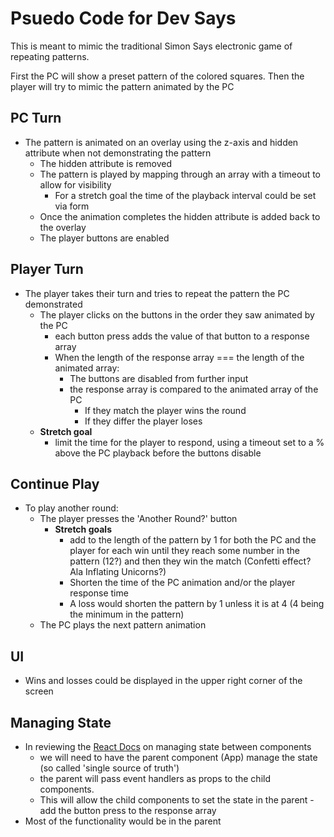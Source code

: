 # Psuedo Code for Dev Says

This is meant to mimic the traditional Simon Says electronic game of repeating patterns.

First the PC will show a preset pattern of the colored squares. Then the player will try to mimic the pattern animated by the PC

## PC Turn

- The pattern is animated on an overlay using the z-axis and hidden attribute when not demonstrating the pattern
  - The hidden attribute is removed
  - The pattern is played by mapping through an array with a timeout to allow for visibility
    - For a stretch goal the time of the playback interval could be set via form
  - Once the animation completes the hidden attribute is added back to the overlay
  - The player buttons are enabled

## Player Turn

- The player takes their turn and tries to repeat the pattern the PC demonstrated
  - The player clicks on the buttons in the order they saw animated by the PC
    - each button press adds the value of that button to a response array
    - When the length of the response array === the length of the animated array:
      - The buttons are disabled from further input
      - the response array is compared to the animated array of the PC
        - If they match the player wins the round
        - If they differ the player loses
  - **Stretch goal**
    - limit the time for the player to respond, using a timeout set to a % above the PC playback before the buttons disable

## Continue Play

- To play another round:
  - The player presses the 'Another Round?' button
    - **Stretch goals**
      - add to the length of the pattern by 1 for both the PC and the player for each win until they reach some number in the pattern (12?) and then they win the match (Confetti effect? Ala Inflating Unicorns?)
      - Shorten the time of the PC animation and/or the player response time
      - A loss would shorten the pattern by 1 unless it is at 4 (4 being the minimum in the pattern)
  - The PC plays the next pattern animation

## UI

- Wins and losses could be displayed in the upper right corner of the screen

## Managing State

- In reviewing the [React Docs](https://react.dev/learn/sharing-state-between-components) on managing state between components
  - we will need to have the parent component (App) manage the state (so called 'single source of truth')
  - the parent will pass event handlers as props to the child components.
  - This will allow the child components to set the state in the parent - add the button press to the response array
- Most of the functionality would be in the parent
